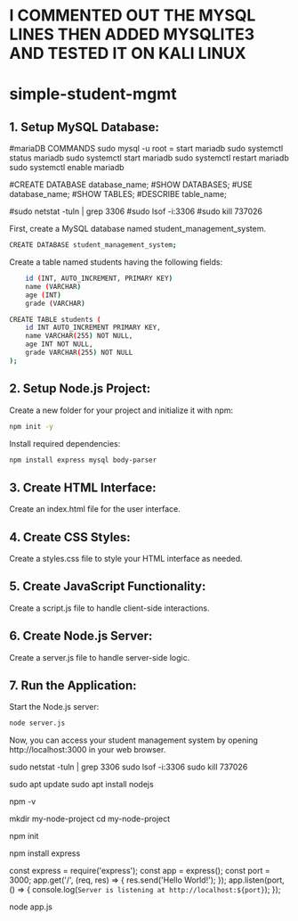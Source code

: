 # I COMMENTED OUT THE MYSQL LINES THEN ADDED MYSQLITE3 AND TESTED IT ON KALI LINUX

# simple-student-mgmt
## 1. Setup MySQL Database:

#mariaDB COMMANDS
sudo mysql -u root = start mariadb
sudo systemctl status mariadb
sudo systemctl start mariadb
sudo systemctl restart mariadb
sudo systemctl enable mariadb


#CREATE DATABASE database_name;
#SHOW DATABASES;
#USE database_name;
#SHOW TABLES;
#DESCRIBE table_name;

#sudo netstat -tuln | grep 3306
#sudo lsof -i:3306
#sudo kill 737026

First, create a MySQL database named student_management_system.
```bash
CREATE DATABASE student_management_system;
```

Create a table named students having the following fields:
```bash
    id (INT, AUTO_INCREMENT, PRIMARY KEY)
    name (VARCHAR)
    age (INT)
    grade (VARCHAR)

CREATE TABLE students (
    id INT AUTO_INCREMENT PRIMARY KEY,
    name VARCHAR(255) NOT NULL,
    age INT NOT NULL,
    grade VARCHAR(255) NOT NULL
);
```

## 2. Setup Node.js Project:

Create a new folder for your project and initialize it with npm:
```bash
npm init -y
```
Install required dependencies:

```bash
npm install express mysql body-parser
```

## 3. Create HTML Interface:

Create an index.html file for the user interface.

## 4. Create CSS Styles:

Create a styles.css file to style your HTML interface as needed.

## 5. Create JavaScript Functionality:

Create a script.js file to handle client-side interactions.

## 6. Create Node.js Server:

Create a server.js file to handle server-side logic.

## 7. Run the Application:

Start the Node.js server:

```bash
node server.js
```

Now, you can access your student management system by opening http://localhost:3000 in your web browser.


sudo netstat -tuln | grep 3306
sudo lsof -i:3306
sudo kill 737026

sudo apt update
sudo apt install nodejs

npm -v


mkdir my-node-project
cd my-node-project

npm init


npm install express


const express = require('express');
const app = express();
const port = 3000;
app.get('/', (req, res) => {
    res.send('Hello World!');
});
app.listen(port, () => {
    console.log(`Server is listening at http://localhost:${port}`);
});


node app.js




